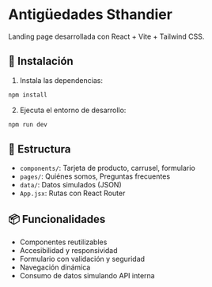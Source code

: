 # Antigüedades Sthandier

Landing page desarrollada con React + Vite + Tailwind CSS.

## 🚀 Instalación

1. Instala las dependencias:
```bash
npm install
```

2. Ejecuta el entorno de desarrollo:
```bash
npm run dev
```

## 🧩 Estructura

- `components/`: Tarjeta de producto, carrusel, formulario
- `pages/`: Quiénes somos, Preguntas frecuentes
- `data/`: Datos simulados (JSON)
- `App.jsx`: Rutas con React Router

## 📦 Funcionalidades

- Componentes reutilizables
- Accesibilidad y responsividad
- Formulario con validación y seguridad
- Navegación dinámica
- Consumo de datos simulando API interna